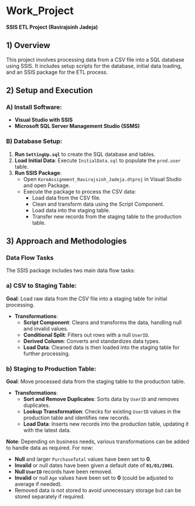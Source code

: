 # Work_Project
**SSIS ETL Project (Ravirajsinh Jadeja)**

## 1) Overview
This project involves processing data from a CSV file into a SQL database using SSIS. It includes setup scripts for the database, initial data loading, and an SSIS package for the ETL process.

## 2) Setup and Execution

### A) Install Software:
- **Visual Studio with SSIS**
- **Microsoft SQL Server Management Studio (SSMS)**

### B) Database Setup:
1. **Run `SettingUp.sql`** to create the SQL database and tables.
2. **Load Initial Data**: Execute `InitialData.sql` to populate the `prod.user` table.
3. **Run SSIS Package**:
   - Open `KoreAssignment_Ravirajsinh_Jadeja.dtproj` in Visual Studio and open Package.
   - Execute the package to process the CSV data:
     - Load data from the CSV file.
     - Clean and transform data using the Script Component.
     - Load data into the staging table.
     - Transfer new records from the staging table to the production table.

## 3) Approach and Methodologies

### Data Flow Tasks
The SSIS package includes two main data flow tasks:

### a) CSV to Staging Table:
**Goal**: Load raw data from the CSV file into a staging table for initial processing.
- **Transformations**:
  - **Script Component**: Cleans and transforms the data, handling null and invalid values.
  - **Conditional Split**: Filters out rows with a null `UserID`.
  - **Derived Column**: Converts and standardizes data types.
  - **Load Data**: Cleaned data is then loaded into the staging table for further processing.

### b) Staging to Production Table:
**Goal**: Move processed data from the staging table to the production table.
- **Transformations**:
  - **Sort and Remove Duplicates**: Sorts data by `UserID` and removes duplicates.
  - **Lookup Transformation**: Checks for existing `UserID` values in the production table and identifies new records.
  - **Load Data**: Inserts new records into the production table, updating it with the latest data.

**Note**: Depending on business needs, various transformations can be added to handle data as required. For now:
- **Null** and larger `PurchaseTotal` values have been set to **0**.
- **Invalid** or null dates have been given a default date of **`01/01/2001`**.
- **Null `UserID`** records have been removed.
- **Invalid** or null `Age` values have been set to **0** (could be adjusted to average if needed).
- Removed data is not stored to avoid unnecessary storage but can be stored separately if required.
